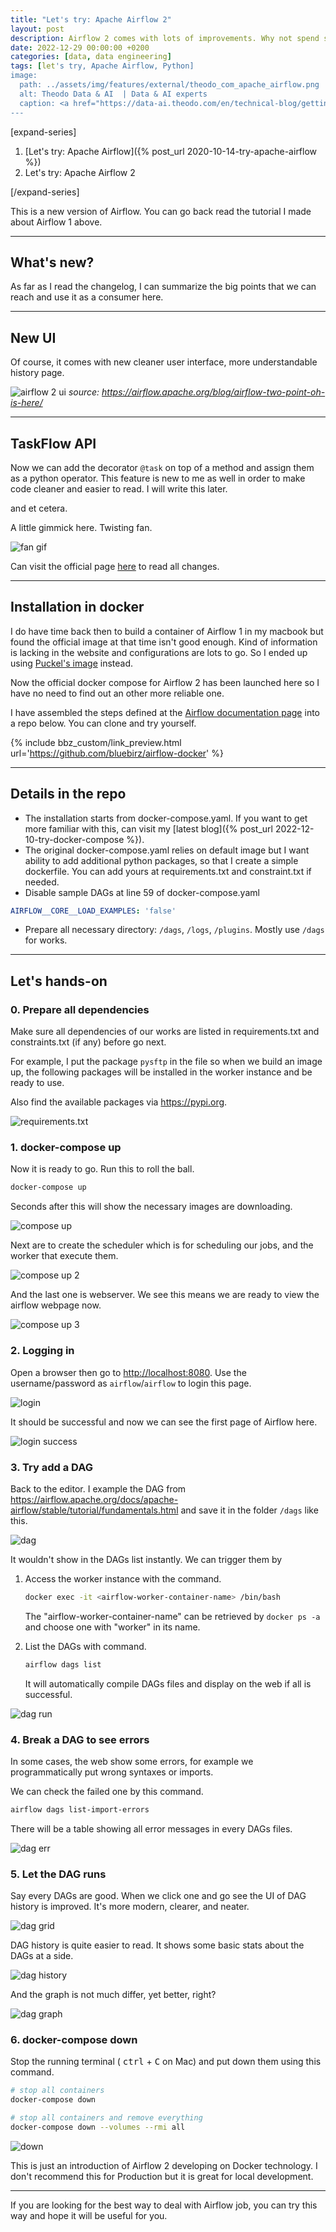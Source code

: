 ```yaml
---
title: "Let's try: Apache Airflow 2"
layout: post
description: Airflow 2 comes with lots of improvements. Why not spend some times to get know this for easier batch job development?
date: 2022-12-29 00:00:00 +0200
categories: [data, data engineering]
tags: [let's try, Apache Airflow, Python]
image:
  path: ../assets/img/features/external/theodo_com_apache_airflow.png
  alt: Theodo Data & AI  | Data & AI experts
  caption: <a href="https://data-ai.theodo.com/en/technical-blog/getting-started-airflow-master-workflows">Theodo Data & AI  | Data & AI experts</a>
---
```


[expand-series]

1. [Let's try: Apache Airflow]({% post_url 2020-10-14-try-apache-airflow %})
1. Let's try: Apache Airflow 2

[/expand-series]

This is a new version of Airflow. You can go back read the tutorial I made about Airflow 1 above.

---

## What's new?

As far as I read the changelog, I can summarize the big points that we can reach and use it as a consumer here.

---

## New UI

Of course, it comes with new cleaner user interface, more understandable history page.

![airflow 2 ui](https://bluebirzdotnet.s3.ap-southeast-1.amazonaws.com/try-airflow-2/airflow-2.0-ui.gif)
*source: <https://airflow.apache.org/blog/airflow-two-point-oh-is-here/>*

---

## TaskFlow API

Now we can add the decorator `@task` on top of a method and assign them as a python operator. This feature is new to me as well in order to make code cleaner and easier to read. I will write this later.

and et cetera.

A little gimmick here. Twisting fan.

![fan gif](https://bluebirzdotnet.s3.ap-southeast-1.amazonaws.com/try-airflow-2/winding-airflow.gif)

Can visit the official page [here](https://airflow.apache.org/blog/airflow-two-point-oh-is-here/) to read all changes.

---

## Installation in docker

I do have time back then to build a container of Airflow 1 in my macbook but found the official image at that time isn't good enough. Kind of information is lacking in the website and configurations are lots to go. So I ended up using [Puckel's image](https://hub.docker.com/r/puckel/docker-airflow/) instead.

Now the official docker compose for Airflow 2 has been launched here so I have no need to find out an other more reliable one.

I have assembled the steps defined at the [Airflow documentation page](https://airflow.apache.org/docs/apache-airflow/stable/howto/docker-compose/index.html) into a repo below. You can clone and try yourself.

{% include bbz_custom/link_preview.html url='<https://github.com/bluebirz/airflow-docker>' %}

---

## Details in the repo

- The installation starts from docker-compose.yaml. If you want to get more familiar with this, can visit my [latest blog]({% post_url 2022-12-10-try-docker-compose %}).
- The original docker-compose.yaml relies on default image but I want ability to add additional  python packages, so that I create a simple dockerfile. You can add yours at requirements.txt and constraint.txt if needed.
- Disable sample DAGs at line 59 of docker-compose.yaml

```yaml
AIRFLOW__CORE__LOAD_EXAMPLES: 'false'
```

- Prepare all necessary directory: `/dags`, `/logs`, `/plugins`. Mostly use `/dags` for works.

---

## Let's hands-on

### 0. Prepare all dependencies

Make sure all dependencies of our works are listed in requirements.txt and constraints.txt (if any) before go next.

For example, I put the package `pysftp` in the file so when we build an image up, the following packages will be installed in the worker instance and be ready to use.

Also find the available packages via <https://pypi.org>.

![requirements.txt](https://bluebirzdotnet.s3.ap-southeast-1.amazonaws.com/try-airflow-2/dep-requirements.png)

### 1. docker-compose up

Now it is ready to go. Run this to roll the ball.

```sh
docker-compose up
```

Seconds after this will show the necessary images are downloading.

![compose up](https://bluebirzdotnet.s3.ap-southeast-1.amazonaws.com/try-airflow-2/compose-up.png)

Next are to create the scheduler which is for scheduling our jobs, and the worker that execute them.

![compose up 2](https://bluebirzdotnet.s3.ap-southeast-1.amazonaws.com/try-airflow-2/airflow-01-worker.png)

And the last one is webserver. We see this means we are ready to view the airflow webpage now.

![compose up 3](https://bluebirzdotnet.s3.ap-southeast-1.amazonaws.com/try-airflow-2/airflow-02-webserver.png)

### 2. Logging in

Open a browser then go to <http://localhost:8080>. Use the username/password as `airflow`/`airflow` to login this page.

![login](https://bluebirzdotnet.s3.ap-southeast-1.amazonaws.com/try-airflow-2/airflow-03-login.png)

It should be successful and now we can see the first page of Airflow here.

![login success](https://bluebirzdotnet.s3.ap-southeast-1.amazonaws.com/try-airflow-2/airflow-04-dags.png)

### 3. Try add a DAG

Back to the editor. I example the DAG from <https://airflow.apache.org/docs/apache-airflow/stable/tutorial/fundamentals.html> and save it in the folder `/dags` like this.

![dag](https://bluebirzdotnet.s3.ap-southeast-1.amazonaws.com/try-airflow-2/airflow-05-daglist.png)

It wouldn't show in the DAGs list instantly. We can trigger them by

1. Access the worker instance with the command.  

      ```sh
      docker exec -it <airflow-worker-container-name> /bin/bash
      ```

      The "airflow-worker-container-name" can be retrieved by `docker ps -a` and choose one with "worker" in its name.

2. List the DAGs with command.  

      ```sh
      airflow dags list
      ```

      It will automatically compile DAGs files and display on the web if all is successful.

![dag run](https://bluebirzdotnet.s3.ap-southeast-1.amazonaws.com/try-airflow-2/airflow-06-dagshow.png)

### 4. Break a DAG to see errors

In some cases, the web show some errors, for example we programmatically put wrong syntaxes or imports.

We can check the failed one by this command.

```sh
airflow dags list-import-errors
```

There will be a table showing all error messages in every DAGs files.

![dag err](https://bluebirzdotnet.s3.ap-southeast-1.amazonaws.com/try-airflow-2/airflow-07-dagerror.png)

### 5. Let the DAG runs

Say every DAGs are good. When we click one and go see the UI of DAG history is improved. It's more modern, clearer, and neater.

![dag grid](https://bluebirzdotnet.s3.ap-southeast-1.amazonaws.com/try-airflow-2/airflow-08-history.png)

DAG history is quite easier to read. It shows some basic stats about the DAGs at a side.

![dag history](https://bluebirzdotnet.s3.ap-southeast-1.amazonaws.com/try-airflow-2/airflow-09-run.png)

And the graph is not much differ, yet better, right?

![dag graph](https://bluebirzdotnet.s3.ap-southeast-1.amazonaws.com/try-airflow-2/airflow-10-graph.png)

### 6. docker-compose down

Stop the running terminal ( <kbd>ctrl</kbd> + <kbd>C</kbd> on Mac) and put down them using this command.

```sh
# stop all containers
docker-compose down

# stop all containers and remove everything
docker-compose down --volumes --rmi all
```

![down](https://bluebirzdotnet.s3.ap-southeast-1.amazonaws.com/try-airflow-2/compose-down.png)

This is just an introduction of Airflow 2 developing on Docker technology. I don't recommend this for Production but it is great for local development.

---

If you are looking for the best way to deal with Airflow job, you can try this way and hope it will be useful for you.
